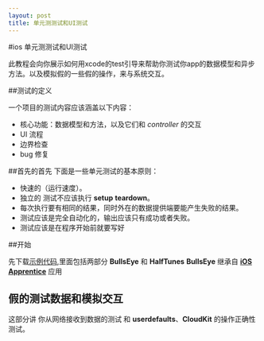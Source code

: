 ```yaml
---
layout: post
title: 单元测测试和UI测试
---
```


#ios 单元测测试和UI测试

此教程会向你展示如何用xcode的test引导来帮助你测试你app的数据模型和异步方法。以及模拟假的一些假的操作，来与系统交互。

##测试的定义

一个项目的测试内容应该涵盖以下内容：

* 核心功能：数据模型和方法，以及它们和 *controller* 的交互
* UI 流程
* 边界检查
* bug 修复

##首先的首先
下面是一些单元测试的基本原则：

* 快速的（运行速度）。
* 独立的 测试不应该执行 **setup** **teardown**。
* 每次执行要有相同的结果，同时外在的数据提供端要能产生失败的结果。
* 测试应该是完全自动化的，输出应该只有成功或者失败。
* 测试应该是在程序开始前就要写好

##开始

先下载[示例代码](https://koenig-media.raywenderlich.com/uploads/2016/12/Starters.zip),里面包括两部分 **BullsEye** 和 **HalfTunes**
**BullsEye** 继承自 [**iOS Apprentice**](https://www.raywenderlich.com/store/ios-apprentice) 应用


## 假的测试数据和模拟交互

这部分讲 你从网络接收到数据的测试 和 **userdefaults**、**CloudKit** 的操作正确性测试。

